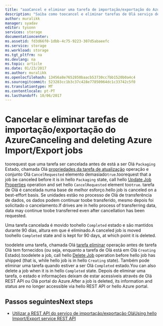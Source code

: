 ```yaml
---
title: "aaaCancel e eliminar uma tarefa de importação/exportação do Azure | Microsoft Docs"
description: "Saiba como toocancel e eliminar tarefas de Olá serviço de importação/exportação do Microsoft Azure."
author: muralikk
manager: syadav
editor: tysonn
services: storage
documentationcenter: 
ms.assetid: fd3d66f0-1dbb-4c75-9223-307d5abaeefc
ms.service: storage
ms.workload: storage
ms.tgt_pltfrm: na
ms.devlang: na
ms.topic: article
ms.date: 01/23/2017
ms.author: muralikk
ms.openlocfilehash: 13456a8e7652850baacb53730cc7bb1520b0a4c4
ms.sourcegitcommit: 523283cc1b3c37c428e77850964dc1c33742c5f0
ms.translationtype: MT
ms.contentlocale: pt-PT
ms.lasthandoff: 10/06/2017
---
```

# <a name="canceling-and-deleting-azure-importexport-jobs"></a><span data-ttu-id="c1468-103">Cancelar e eliminar tarefas de importação/exportação do Azure</span><span class="sxs-lookup"><span data-stu-id="c1468-103">Canceling and deleting Azure Import/Export jobs</span></span>

 <span data-ttu-id="c1468-104">toorequest que uma tarefa ser cancelada antes de está a ser Olá `Packaging` Estado, chamada Olá [propriedades da tarefa de atualização](/rest/api/storageimportexport/jobs#Jobs_Update) operação e conjunto Olá `CancelRequested` elemento demasiado`true`.</span><span class="sxs-lookup"><span data-stu-id="c1468-104">toorequest that a job be canceled before it is in hello `Packaging` state, call hello [Update Job Properties](/rest/api/storageimportexport/jobs#Jobs_Update) operation and set hello `CancelRequested` element too`true`.</span></span> <span data-ttu-id="c1468-105">tarefa de Olá é cancelada numa base de melhor esforço.</span><span class="sxs-lookup"><span data-stu-id="c1468-105">hello job is canceled on a best-effort basis.</span></span> <span data-ttu-id="c1468-106">Se unidades estão no processo de Olá de transferência de dados, os dados podem continuar toobe transferido, mesmo depois foi solicitado o cancelamento.</span><span class="sxs-lookup"><span data-stu-id="c1468-106">If drives are in hello process of transferring data, data may continue toobe transferred even after cancellation has been requested.</span></span>

 <span data-ttu-id="c1468-107">Uma tarefa cancelada é movido toohello `Completed` estado e são mantidos durante 90 dias, altura em que é eliminado.</span><span class="sxs-lookup"><span data-stu-id="c1468-107">A canceled job is moved toohello `Completed` state and is kept for 90 days, at which point it is deleted.</span></span>

 <span data-ttu-id="c1468-108">toodelete uma tarefa, chamada Olá [tarefa eliminar](/rest/api/storageimportexport/jobs#Jobs_Delete) operação antes de tarefa Olá tem fornecidos (ou seja, enquanto a tarefa de Olá está em Olá `Creating` Estado).</span><span class="sxs-lookup"><span data-stu-id="c1468-108">toodelete a job, call hello [Delete Job](/rest/api/storageimportexport/jobs#Jobs_Delete) operation before hello job has shipped (that is, while hello job is in hello `Creating` state).</span></span> <span data-ttu-id="c1468-109">Também pode eliminar uma tarefa quando estiver a ser Olá `Completed` estado.</span><span class="sxs-lookup"><span data-stu-id="c1468-109">You can also delete a job when it is in hello `Completed` state.</span></span> <span data-ttu-id="c1468-110">Depois de eliminar uma tarefa, o estado e informações deixam de estar acessíveis através de Olá REST API ou Olá portal do Azure.</span><span class="sxs-lookup"><span data-stu-id="c1468-110">After a job is deleted, its information and status are no longer accessible via hello REST API or hello Azure portal.</span></span>

## <a name="next-steps"></a><span data-ttu-id="c1468-111">Passos seguintes</span><span class="sxs-lookup"><span data-stu-id="c1468-111">Next steps</span></span>

* [<span data-ttu-id="c1468-112">Utilizar a REST API do serviço de importação/exportação Olá</span><span class="sxs-lookup"><span data-stu-id="c1468-112">Using hello Import/Export service REST API</span></span>](storage-import-export-using-the-rest-api.md)
